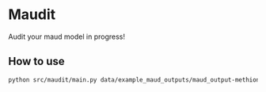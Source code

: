 # Maudit

Audit your maud model in progress!


## How to use

```sh
python src/maudit/main.py data/example_maud_outputs/maud_output-methionine_cycle-20210308163837/
```
